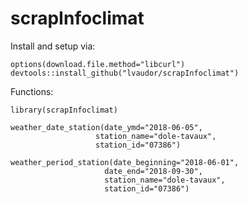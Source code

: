 # scrapInfoclimat

Install and setup via:

```{r}
options(download.file.method="libcurl")
devtools::install_github("lvaudor/scrapInfoclimat")
```

Functions:


```{r}
library(scrapInfoclimat)

weather_date_station(date_ymd="2018-06-05",
                   station_name="dole-tavaux",
                   station_id="07386")

weather_period_station(date_beginning="2018-06-01",
                     date_end="2018-09-30",
                     station_name="dole-tavaux",
                     station_id="07386")

```



